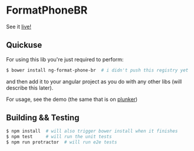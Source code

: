 # FormatPhoneBR

See it [live!](http://plnkr.co/KaXW4oPFSkDWg9xlEihD)

## Quickuse

For using this lib you're just required to perform:

```sh
$ bower install ng-format-phone-br  # i didn't push this registry yet
```

and then add it to your angular project as you do with any other libs (will describe this later).

For usage, see the demo (the same that is on [plunker](http://plnkr.co/KaXW4oPFSkDWg9xlEihD))

## Building && Testing

```sh
$ npm install  # will also trigger bower install when it finishes
$ npm test     # will run the unit tests
$ npm run protractor  # will run e2e tests
```
